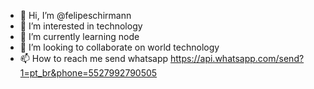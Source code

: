 - 👋 Hi, I’m @felipeschirmann
- 👀 I’m interested in technology
- 🌱 I’m currently learning node
- 💞️ I’m looking to collaborate on world technology
- 📫 How to reach me send whatsapp https://api.whatsapp.com/send?1=pt_br&phone=5527992790505

<!---
felipeschirmann/felipeschirmann is a ✨ special ✨ repository because its `README.md` (this file) appears on your GitHub profile.
You can click the Preview link to take a look at your changes.
--->
